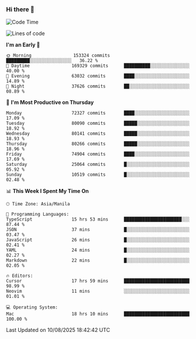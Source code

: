 ### Hi there 👋

<!--START_SECTION:waka-->
![Code Time](http://img.shields.io/badge/Code%20Time-6%2C173%20hrs%2021%20mins-blue)

![Lines of code](https://img.shields.io/badge/From%20Hello%20World%20I%27ve%20Written-144.3%20million%20lines%20of%20code-blue)

**I'm an Early 🐤** 

```text
🌞 Morning                153324 commits      █████████░░░░░░░░░░░░░░░░   36.22 % 
🌆 Daytime                169329 commits      ██████████░░░░░░░░░░░░░░░   40.00 % 
🌃 Evening                63032 commits       ████░░░░░░░░░░░░░░░░░░░░░   14.89 % 
🌙 Night                  37626 commits       ██░░░░░░░░░░░░░░░░░░░░░░░   08.89 % 
```
📅 **I'm Most Productive on Thursday** 

```text
Monday                   72327 commits       ████░░░░░░░░░░░░░░░░░░░░░   17.09 % 
Tuesday                  80090 commits       █████░░░░░░░░░░░░░░░░░░░░   18.92 % 
Wednesday                80141 commits       █████░░░░░░░░░░░░░░░░░░░░   18.93 % 
Thursday                 80266 commits       █████░░░░░░░░░░░░░░░░░░░░   18.96 % 
Friday                   74904 commits       ████░░░░░░░░░░░░░░░░░░░░░   17.69 % 
Saturday                 25064 commits       █░░░░░░░░░░░░░░░░░░░░░░░░   05.92 % 
Sunday                   10519 commits       █░░░░░░░░░░░░░░░░░░░░░░░░   02.48 % 
```


📊 **This Week I Spent My Time On** 

```text
🕑︎ Time Zone: Asia/Manila

💬 Programming Languages: 
TypeScript               15 hrs 53 mins      ██████████████████████░░░   87.44 % 
JSON                     37 mins             █░░░░░░░░░░░░░░░░░░░░░░░░   03.47 % 
JavaScript               26 mins             █░░░░░░░░░░░░░░░░░░░░░░░░   02.41 % 
YAML                     24 mins             █░░░░░░░░░░░░░░░░░░░░░░░░   02.27 % 
Markdown                 22 mins             █░░░░░░░░░░░░░░░░░░░░░░░░   02.05 % 

🔥 Editors: 
Cursor                   17 hrs 59 mins      █████████████████████████   98.99 % 
Neovim                   11 mins             ░░░░░░░░░░░░░░░░░░░░░░░░░   01.01 % 

💻 Operating System: 
Mac                      18 hrs 10 mins      █████████████████████████   100.00 % 
```


 Last Updated on 10/08/2025 18:42:42 UTC
<!--END_SECTION:waka-->


<!--
**rad182/rad182** is a ✨ _special_ ✨ repository because its `README.md` (this file) appears on your GitHub profile.

Here are some ideas to get you started:

- 🔭 I’m currently working on ...
- 🌱 I’m currently learning ...
- 👯 I’m looking to collaborate on ...
- 🤔 I’m looking for help with ...
- 💬 Ask me about ...
- 📫 How to reach me: ...
- 😄 Pronouns: ...
- ⚡ Fun fact: ...
-->
